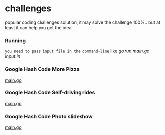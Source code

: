 # challenges
popular coding challenges solution, it may solve the challenge 100%.. but at least it can help you get the idea

### Running
`you need to pass input file in the command-line` like *go run main.go input.in*

### Google Hash Code More Pizza
[main.go](https://github.com/urbanishimwe/challenges/blob/master/google_hash_code_more_pizza/main.go)

### Google Hash Code Self-driving rides
[main.go](https://github.com/urbanishimwe/challenges/blob/master/google_hashcode_self_driving_rides/main.go)

### Google Hash Code Photo slideshow
[main.go](https://github.com/urbanishimwe/challenges/blob/master/google_hash_code_photo_slideshow/main.go)